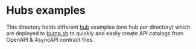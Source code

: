 # Hubs examples

This directory holds different [hub](https://bump.sh/#hubs) examples
(one hub per directory) which are deployed to
[bump.sh](https://bump.sh) to quickly and easily create API catalogs
from OpenAPI & AsyncAPI contract files.
